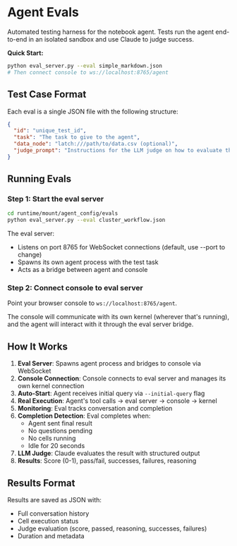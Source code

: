 # Agent Evals

Automated testing harness for the notebook agent. Tests run the agent end-to-end in an isolated sandbox and use Claude to judge success.

**Quick Start:**
```bash
python eval_server.py --eval simple_markdown.json
# Then connect console to ws://localhost:8765/agent
```

## Test Case Format

Each eval is a single JSON file with the following structure:

```json
{
  "id": "unique_test_id",
  "task": "The task to give to the agent",
  "data_node": "latch:///path/to/data.csv (optional)",
  "judge_prompt": "Instructions for the LLM judge on how to evaluate the result"
}
```

## Running Evals

### Step 1: Start the eval server

```bash
cd runtime/mount/agent_config/evals
python eval_server.py --eval cluster_workflow.json
```

The eval server:
- Listens on port 8765 for WebSocket connections (default, use --port to change)
- Spawns its own agent process with the test task
- Acts as a bridge between agent and console

### Step 2: Connect console to eval server

Point your browser console to `ws://localhost:8765/agent`.

The console will communicate with its own kernel (wherever that's running), and the agent will interact with it through the eval server bridge.

## How It Works

1. **Eval Server**: Spawns agent process and bridges to console via WebSocket
2. **Console Connection**: Console connects to eval server and manages its own kernel connection
3. **Auto-Start**: Agent receives initial query via `--initial-query` flag
4. **Real Execution**: Agent's tool calls → eval server → console → kernel
5. **Monitoring**: Eval tracks conversation and completion
6. **Completion Detection**: Eval completes when:
   - Agent sent final result
   - No questions pending
   - No cells running
   - Idle for 20 seconds
7. **LLM Judge**: Claude evaluates the result with structured output
8. **Results**: Score (0-1), pass/fail, successes, failures, reasoning

## Results Format

Results are saved as JSON with:
- Full conversation history
- Cell execution status
- Judge evaluation (score, passed, reasoning, successes, failures)
- Duration and metadata
